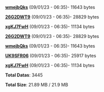 [**wmejbQks**](/data/wmejbQks.txt) (09/01/23 - 06:35)- 11643 bytes

[**26G2DWT9**](/data/26G2DWT9.txt) (09/01/23 - 06:35)- 28829 bytes

[**xgKJ7FwH**](/data/xgKJ7FwH.txt) (09/01/23 - 06:35)- 11134 bytes

[**26G2DWT9**](/data/26G2DWT9.txt) (09/01/23 - 06:35)- 28829 bytes

[**wmejbQks**](/data/wmejbQks.txt) (09/01/23 - 06:35)- 11643 bytes

[**UK9SFR06**](/data/UK9SFR06.txt) (09/01/23 - 06:35)- 25917 bytes

[**xgKJ7FwH**](/data/xgKJ7FwH.txt) (09/01/23 - 06:35)- 11134 bytes

**Total Datas**: 3445

**Total Size**: 21.89 MB / 21.9 MB